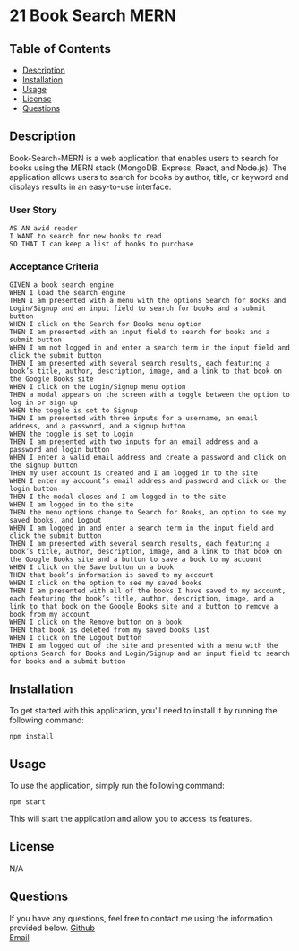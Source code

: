 # 21 Book Search MERN

## Table of Contents
* [Description](#description)
* [Installation](#installation)
* [Usage](#usage)
* [License](#license)
* [Questions](#questions)

## Description

Book-Search-MERN is a web application that enables users to search for books using the MERN stack (MongoDB, Express, React, and Node.js). The application allows users to search for books by author, title, or keyword and displays results in an easy-to-use interface.

### User Story

```
AS AN avid reader
I WANT to search for new books to read
SO THAT I can keep a list of books to purchase
```


### Acceptance Criteria

```
GIVEN a book search engine
WHEN I load the search engine
THEN I am presented with a menu with the options Search for Books and Login/Signup and an input field to search for books and a submit button
WHEN I click on the Search for Books menu option
THEN I am presented with an input field to search for books and a submit button
WHEN I am not logged in and enter a search term in the input field and click the submit button
THEN I am presented with several search results, each featuring a book’s title, author, description, image, and a link to that book on the Google Books site
WHEN I click on the Login/Signup menu option
THEN a modal appears on the screen with a toggle between the option to log in or sign up
WHEN the toggle is set to Signup
THEN I am presented with three inputs for a username, an email address, and a password, and a signup button
WHEN the toggle is set to Login
THEN I am presented with two inputs for an email address and a password and login button
WHEN I enter a valid email address and create a password and click on the signup button
THEN my user account is created and I am logged in to the site
WHEN I enter my account’s email address and password and click on the login button
THEN I the modal closes and I am logged in to the site
WHEN I am logged in to the site
THEN the menu options change to Search for Books, an option to see my saved books, and Logout
WHEN I am logged in and enter a search term in the input field and click the submit button
THEN I am presented with several search results, each featuring a book’s title, author, description, image, and a link to that book on the Google Books site and a button to save a book to my account
WHEN I click on the Save button on a book
THEN that book’s information is saved to my account
WHEN I click on the option to see my saved books
THEN I am presented with all of the books I have saved to my account, each featuring the book’s title, author, description, image, and a link to that book on the Google Books site and a button to remove a book from my account
WHEN I click on the Remove button on a book
THEN that book is deleted from my saved books list
WHEN I click on the Logout button
THEN I am logged out of the site and presented with a menu with the options Search for Books and Login/Signup and an input field to search for books and a submit button  
```
## Installation

To get started with this application, you'll need to install it by running the following command:

```
npm install
```

## Usage

To use the application, simply run the following command:

```
npm start
```

This will start the application and allow you to access its features.

## License

N/A

## Questions

If you have any questions, feel free to contact me using the information provided below. 
[Github](https://www.github.com/amarfiguig)  
[Email](myfiguig@gmail.com)
